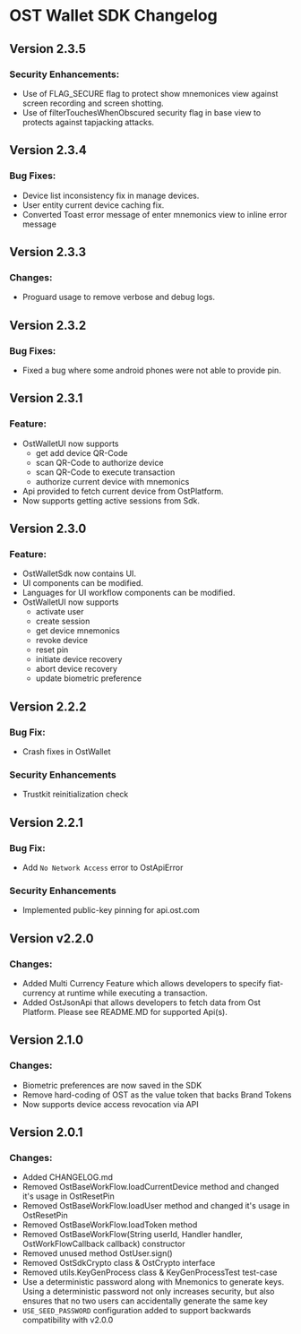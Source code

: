 # OST Wallet SDK Changelog

## Version 2.3.5
### Security Enhancements:
* Use of FLAG_SECURE flag to protect show mnemonices view against screen recording and screen shotting.
* Use of filterTouchesWhenObscured security flag in base view to protects against tapjacking attacks.

## Version 2.3.4
### Bug Fixes:
* Device list inconsistency fix in manage devices.
* User entity current device caching fix.
* Converted Toast error message of enter mnemonics view to inline error message

## Version 2.3.3
### Changes:
* Proguard usage to remove verbose and debug logs.

## Version 2.3.2
### Bug Fixes:
* Fixed a bug where some android phones were not able to provide pin.

## Version 2.3.1
### Feature:
* OstWalletUI now supports
    - get add device QR-Code
    - scan QR-Code to authorize device
    - scan QR-Code to execute transaction
    - authorize current device with mnemonics
* Api provided to fetch current device from OstPlatform.
* Now supports getting active sessions from Sdk.

## Version 2.3.0
### Feature:
* OstWalletSdk now contains UI.
* UI components can be modified.
* Languages for UI workflow components can be modified.
* OstWalletUI now supports
    - activate user
    - create session
    - get device mnemonics
    - revoke device
    - reset pin
    - initiate device recovery
    - abort device recovery
    - update biometric preference

## Version 2.2.2
### Bug Fix:
* Crash fixes in OstWallet

### Security Enhancements
* Trustkit reinitialization check

## Version 2.2.1
### Bug Fix:
* Add `No Network Access` error to OstApiError

### Security Enhancements
* Implemented public-key pinning for api.ost.com

## Version v2.2.0
### Changes: 
* Added Multi Currency Feature which allows developers to specify fiat-currency at runtime while executing a transaction.
* Added OstJsonApi that allows developers to fetch data from Ost Platform. Please see README.MD for supported Api(s).

## Version 2.1.0
### Changes: 
* Biometric preferences are now saved in the SDK
* Remove hard-coding of OST as the value token that backs Brand Tokens 
* Now supports device access revocation via API

## Version 2.0.1

### Changes:
* Added CHANGELOG.md
* Removed OstBaseWorkFlow.loadCurrentDevice method and changed it's usage in OstResetPin
* Removed OstBaseWorkFlow.loadUser method and changed it's usage in OstResetPin
* Removed OstBaseWorkFlow.loadToken method
* Removed OstBaseWorkFlow(String userId, Handler handler, OstWorkFlowCallback callback) constructor
* Removed unused method OstUser.sign() 
* Removed OstSdkCrypto class & OstCrypto interface
* Removed utils.KeyGenProcess class & KeyGenProcessTest test-case
* Use a deterministic password along with Mnemonics to generate keys. Using a deterministic password not only increases security, but also ensures that no two users can accidentally generate the same key
* `USE_SEED_PASSWORD` configuration added to support backwards compatibility with v2.0.0

